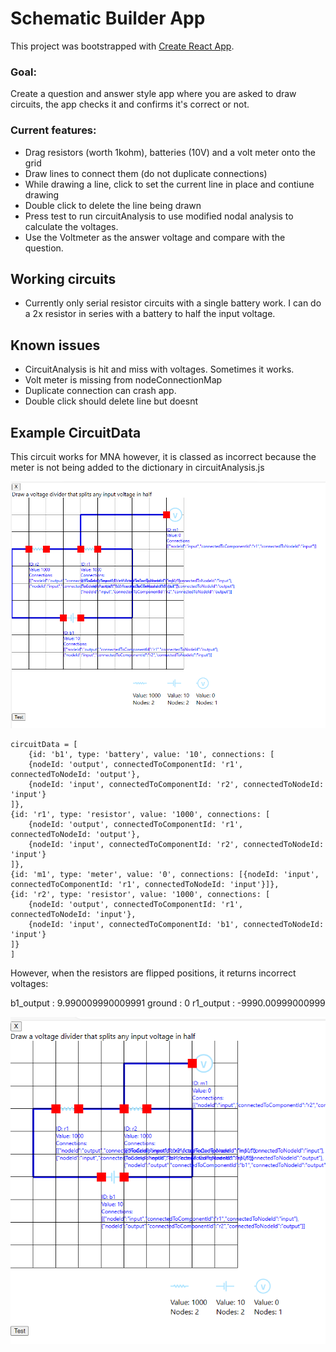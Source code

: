 # Schematic Builder App

This project was bootstrapped with [Create React App](https://github.com/facebook/create-react-app).

### Goal:
Create a question and answer style app where you are asked to draw circuits, the app checks it and confirms it's correct or not.

### Current features:
- Drag resistors (worth 1kohm), batteries (10V) and a volt meter onto the grid
- Draw lines to connect them (do not duplicate connections)
- While drawing a line, click to set the current line in place and contiune drawing
- Double click to delete the line being drawn
- Press test to run circuitAnalysis to use modified nodal analysis to calculate the voltages. 
- Use the Voltmeter as the answer voltage and compare with the question.

## Working circuits
- Currently only serial resistor circuits with a single battery work. I can do a 2x resistor in series with a battery to half the input voltage. 

## Known issues
- CircuitAnalysis is hit and miss with voltages. Sometimes it works.
- Volt meter is missing from nodeConnectionMap
- Duplicate connection can crash app.
- Double click should delete line but doesnt

## Example CircuitData
This circuit works for MNA however, it is classed as incorrect because the meter is not being added to the dictionary in circuitAnalysis.js 

![alt text](TestCircuit.png "TestCircuit")

```text
circuitData = [
    {id: 'b1', type: 'battery', value: '10', connections: [
    {nodeId: 'output', connectedToComponentId: 'r1', connectedToNodeId: 'output'},
    {nodeId: 'input', connectedToComponentId: 'r2', connectedToNodeId: 'input'}
]},
{id: 'r1', type: 'resistor', value: '1000', connections: [
    {nodeId: 'output', connectedToComponentId: 'r1', connectedToNodeId: 'output'},
    {nodeId: 'input', connectedToComponentId: 'r2', connectedToNodeId: 'input'}
]},
{id: 'm1', type: 'meter', value: '0', connections: [{nodeId: 'input', connectedToComponentId: 'r1', connectedToNodeId: 'input'}]},
{id: 'r2', type: 'resistor', value: '1000', connections: [
    {nodeId: 'output', connectedToComponentId: 'r1', connectedToNodeId: 'input'},
    {nodeId: 'input', connectedToComponentId: 'b1', connectedToNodeId: 'input'}
]}
]
```
However, when the resistors are flipped positions, it returns incorrect voltages:

b1_output
: 
9.990009990009991
ground
: 
0
r1_output
: 
-9990.00999000999

![alt text](TestCircuitResistorFlip.png "TestCircuit")